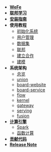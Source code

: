 <!-- 侧边栏 -->

- [**WeFe**](/)
- [**联邦学习**](federated_learning/federated_learning.md)
- [**安装指南**](install/install.md)
- **使用教程**
  - [初始化系统](operation_guide/init_system.md)
  - [用户管理](operation_guide/account.md)
  - [数据集](operation_guide/data_set.md)
  - [联邦](operation_guide/union.md)
  - [建立合作](operation_guide/project.md)
  - [建模](operation_guide/modeling.md)
- **系统架构**
  - [总览](system_framework/global.md)
  - [union](system_framework/union.md)
  - [board-website](system_framework/board-website.md)
  - [board-service](system_framework/board-service.md)
  - [flow](system_framework/flow.md)
  - [kernel](system_framework/kernel.md)
  - [gateway](system_framework/gateway.md)
  - [serving](system_framework/serving.md)
  - [fusion](system_framework/fusion.md)
- [**计算引擎**](calculation_engine/calculation_engine.md)
  - [Spark](calculation_engine/spark.md)
  - [函数计算](calculation_engine/fc.md)
- [**贡献代码**](committer/committer.md)
- [**Release Note**](release/release.md)